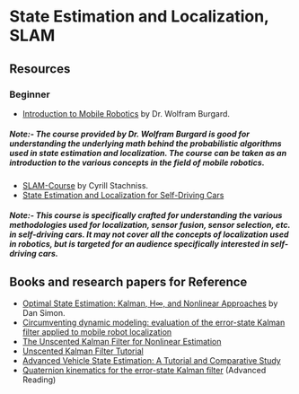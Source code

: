 # State Estimation and Localization, SLAM

## Resources
### Beginner
* [Introduction to Mobile Robotics](http://ais.informatik.uni-freiburg.de/teaching/ss19/robotics/) by Dr. Wolfram Burgard.
##### Note:- The course provided by Dr. Wolfram Burgard is good for understanding the underlying math behind the probabilistic algorithms used in state estimation and localization. The course can be taken as an introduction to the various concepts in the field of mobile robotics. 
* [SLAM-Course](https://www.youtube.com/watch?v=U6vr3iNrwRA&list=PLgnQpQtFTOGQrZ4O5QzbIHgl3b1JHimN_) by Cyrill Stachniss.
* [State Estimation and Localization for Self-Driving Cars](https://www.coursera.org/learn/state-estimation-localization-self-driving-cars/home/welcome)
##### Note:- This course is specifically crafted for understanding the various methodologies used for localization, sensor fusion, sensor selection, etc. in self-driving cars. It may not cover all the concepts of localization used in robotics, but is targeted for an audience specifically interested in self-driving cars. 


## Books and research papers for Reference
* [Optimal State Estimation: Kalman, H∞, and Nonlinear Approaches](https://onlinelibrary.wiley.com/doi/book/10.1002/0470045345) by Dan Simon.
* [Circumventing dynamic modeling: evaluation of the error-state Kalman filter applied to mobile robot localization](https://ieeexplore.ieee.org/document/772597)
* [The Unscented Kalman Filter for Nonlinear Estimation](https://www.seas.harvard.edu/courses/cs281/papers/unscented.pdf)
* [Unscented Kalman Filter Tutorial](https://www.cse.sc.edu/~terejanu/files/tutorialUKF.pdf) 
* [Advanced Vehicle State Estimation: A Tutorial and Comparative Study](https://www.sciencedirect.com/science/article/pii/S2405896317323674)
* [Quaternion kinematics for the error-state Kalman filter](https://arxiv.org/pdf/1711.02508.pdf) (Advanced Reading)
